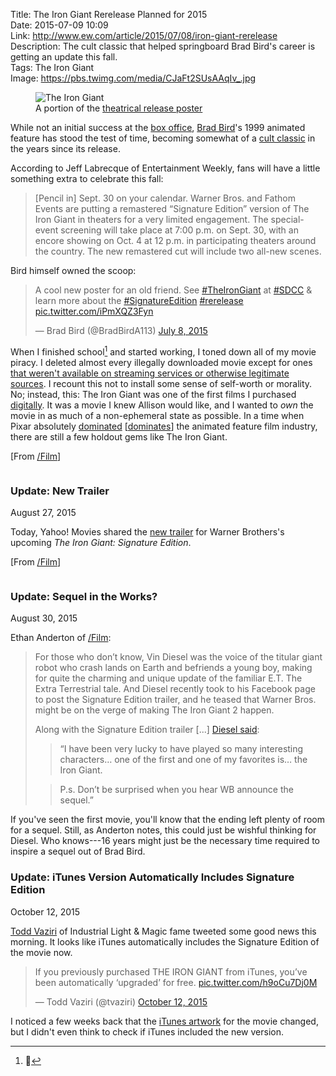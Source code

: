 Title: The Iron Giant Rerelease Planned for 2015  
Date: 2015-07-09 10:09  
Link: http://www.ew.com/article/2015/07/08/iron-giant-rerelease  
Description: The cult classic that helped springboard Brad Bird's career is getting an update this fall.  
Tags: The Iron Giant  
Image: https://pbs.twimg.com/media/CJaFt2SUsAAqIv_.jpg  

<figure>
	<img src="http://i2.wp.com/bitcast-a-sm.bitgravity.com/slashfilm/wp/wp-content/images/The-Iron-Giant.jpg" alt="The Iron Giant" title="The Iron Giant">
	<figcaption>A portion of the <a href="https://en.m.wikipedia.org/wiki/The_Iron_Giant#/media/File:The_Iron_Giant_poster.JPG" title="Wikipedia: The Iron Gian">theatrical release poster</a></figcaption>
</figure>

While not an initial success at the [box office][bo], [Brad Bird][bb]'s 1999 animated feature has stood the test of time, becoming somewhat of a [cult classic][cc] in the years since its release.

According to Jeff Labrecque of Entertainment Weekly, fans will have a little something extra to celebrate this fall:

> [Pencil in] Sept. 30 on your calendar. Warner Bros. and Fathom Events are putting a remastered “Signature Edition” version of The Iron Giant in theaters for a very limited engagement. The special-event screening will take place at 7:00 p.m. on Sept. 30, with an encore showing on Oct. 4 at 12 p.m. in participating theaters around the country. The new remastered cut will include two all-new scenes.

Bird himself owned the scoop:

<blockquote lang="en"><p lang="en" dir="ltr">A cool new poster for an old friend.&#10;See <a href="https://twitter.com/hashtag/TheIronGiant?src=hash">#TheIronGiant</a> at <a href="https://twitter.com/hashtag/SDCC?src=hash">#SDCC</a> &amp; learn more about the <a href="https://twitter.com/hashtag/SignatureEdition?src=hash">#SignatureEdition</a> <a href="https://twitter.com/hashtag/rerelease?src=hash">#rerelease</a> <a href="http://t.co/iPmXQZ3Fyn">pic.twitter.com/iPmXQZ3Fyn</a></p>&mdash; Brad Bird (@BradBirdA113) <a href="https://twitter.com/BradBirdA113/status/618829026610671620">July 8, 2015</a></blockquote>

When I finished school[^yes] and started working, I toned down all of my movie piracy. I deleted almost every illegally downloaded movie except for ones [that weren't available on streaming services or otherwise legitimate sources][sw]. I recount this not to install some sense of self-worth or morality. No; instead, this: The Iron Giant was one of the first films I purchased [digitally][ig]. It was a movie I knew Allison would like, and I wanted to *own* the movie in as much of a non-ephemeral state as possible. In a time when Pixar absolutely [dominated][ts2] [[dominates][is]] the animated feature film industry, there are still a few holdout gems like The Iron Giant. 

[From [/Film][sf]]

<aside class="update" style="overflow:scroll">

### Update: New Trailer
<p class="updateTime"><time datetime="2015-08-27">August 27, 2015</time></p>

Today, Yahoo! Movies shared the [new trailer][ym] for Warner Brothers's upcoming *The Iron Giant: Signature Edition*.

[From [/Film][sf2]]

</aside>

<aside class="update">

### Update: Sequel in the Works?
<p class="updateTime"><time datetime="2015-08-30">August 30, 2015</time></p>

Ethan Anderton of [/Film][vd]:

> For those who don’t know, Vin Diesel was the voice of the titular giant robot who crash lands on Earth and befriends a young boy, making for quite the charming and unique update of the familiar E.T. The Extra Terrestrial tale. And Diesel recently took to his Facebook page to post the Signature Edition trailer, and he teased that Warner Bros. might be on the verge of making The Iron Giant 2 happen.
>
> Along with the Signature Edition trailer [...] [Diesel said][ds]:
>> “I have been very lucky to have played so many interesting characters… one of the first and one of my favorites is… the Iron Giant.
>	
>> P.s. Don’t be surprised when you hear WB announce the sequel.”

If you've seen the first movie, you'll know that the ending left plenty of room for a sequel. Still, as Anderton notes, this could just be wishful thinking for Diesel. Who knows---16 years might just be the necessary time required to inspire a sequel out of Brad Bird.

</aside>

<aside class="update">

### Update: iTunes Version Automatically Includes Signature Edition
<p class="updateTime"><time datetime="2015-10-12">October 12, 2015</time></p>

[Todd Vaziri][tv] of Industrial Light & Magic fame tweeted some good news this morning. It looks like iTunes automatically includes the Signature Edition of the movie now.

<blockquote lang="en"><p lang="en" dir="ltr">If you previously purchased THE IRON GIANT from iTunes, you’ve been automatically ‘upgraded’ for free. <a href="https://twitter.com/tvaziri/status/653593764611538945/photo/1" title="Todd Vaziri's tweet">pic.twitter.com/h9oCu7Dj0M</a></p>&mdash; Todd Vaziri (@tvaziri) <a href="https://twitter.com/tvaziri/status/653593764611538945" title="More from Vaziri">October 12, 2015</a></blockquote>

I noticed a few weeks back that the [iTunes artwork][ita] for the movie changed, but I didn't even think to check if iTunes included the new version.

</aside>

[^yes]: 🎉

[bb]: https://en.wikipedia.org/wiki/Brad_Bird "Wikipedia: Brad Bird"
[bo]: https://en.wikipedia.org/wiki/The_Iron_Giant#Box_office "Wikipedia: The Iron Giant at the box office"
[cc]: https://en.wikipedia.org/wiki/The_Iron_Giant#Accolades  "Wikipedia: The Iron Giant's accolades"
[ds]: https://www.facebook.com/VinDiesel/videos/10153682936018313/ "Vin Diesel's facebook post"
[ig]: https://itunes.apple.com/us/movie/the-iron-giant/id284447916?at=1l3vx9s "iTunes Store link to The Iron Gian"
[ita]: /2015/10/11/finding-itunes-artwork "My post on finding iTunes artwork"
[jv]: https://twitter.com/tvaziri/status/653593764611538945 "Todd Vaziri's tweet about The Iron Giant"
[is]: https://en.wikipedia.org/wiki/Inside_Out_(2015_film) "Wikipedia: Inside Out (2015)"
[sf]: http://www.slashfilm.com/iron-giant-rerelease "/Film on The Iron Giant rerelease"
[sf2]: http://www.slashfilm.com/iron-giant-trailer/ "/Film on The Iron Giant Rerelease trailer"
[sw]: /2015/5/14/this-is-the-best-version-of-star-wars-and-watching-it-is-a-crime "My post on Harmy's Despecialized version of the original trilogy"
[ts2]: https://en.wikipedia.org/wiki/Toy_Story_2 "Wikipedia: Toy Story 2"
[tv]: http://en.memory-alpha.wikia.com/wiki/Todd_Vaziri "Todd Vaziri on Wiki"
[vd]: http://www.slashfilm.com/vin-diesel-teases-the-iron-giant-2/ "/Film: Vin Diesel on The Iron Gian"
[ym]: https://www.yahoo.com/movies/watch-the-trailer-for-remastered-iron-giant-127660292562.html "Link to rerelease trailer"
